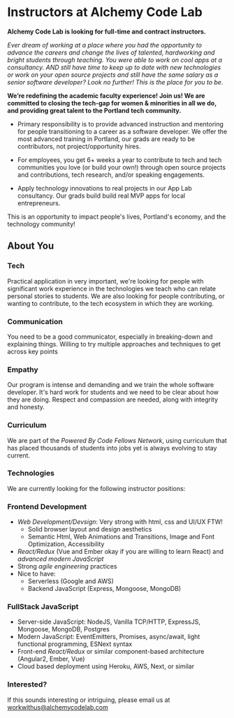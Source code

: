 Instructors at Alchemy Code Lab
===

**Alchemy Code Lab is looking for full-time and contract instructors.**

_Ever dream of working at a place where you had the opportunity to advance the careers and change the lives of talented, hardworking and bright students through teaching. You were able to work on cool apps at a consultancy. AND still have time to keep up to date with new technologies or work on your open source projects and still have the same salary as a senior software developer? Look no further! This is the place for you to be._

**We’re redefining the academic faculty experience! Join us!
We are committed to closing the tech-gap for women & minorities in all we do, and providing great talent to the Portland tech community.**

* Primary responsibility is to provide advanced instruction and mentoring for people transitioning to a career as a software developer. We offer the most advanced training in Portland, our grads are ready to be contributors, not project/opportunity hires.

* For employees, you get 6+ weeks a year to contribute to tech and tech communities you love (or build your own!) through open source projects and contributions, tech research, and/or speaking engagements.

* Apply technology innovations to real projects in our App Lab consultancy. Our grads build build real MVP apps for local entrepreneurs.

This is an opportunity to impact people's lives, Portland's economy, and the technology community!

## About You

### Tech

Practical application in very important, we're looking for people with significant work experience in the technologies we teach who can relate personal stories to students. We are also looking for people contributing, or wanting to contribute, to the tech ecosystem in which they are working.

### Communication

You need to be a good communicator, especially in breaking-down and explaining things. Willing to try multiple approaches and techniques to get across key points 

### Empathy

Our program is intense and demanding and we train the whole software developer. It's hard work for students and we need to be clear about how they are doing. Respect and compassion are needed, along with integrity and honesty.

### Curriculum

We are part of the _Powered By Code Fellows Network_, using curriculum that has placed thousands of students into jobs yet is always evolving to stay current.

### Technologies

We are currently looking for the following instructor positions:

### Frontend Development

* _Web Development/Devsign_: Very strong with html, css and UI/UX FTW!
   * Solid browser layout and design aesthetics
   * Semantic Html, Web Animations and Transitions, Image and Font Optimization, Accessibility
* _React/Redux_ (Vue and Ember okay if you are willing to learn React) and _advanced modern JavaScript_
* Strong _agile engineering_ practices
* Nice to have:
    * Serverless (Google and AWS)
    * Backend JavaScript (Express, Mongoose, MongoDB)
    
### FullStack JavaScript

* Server-side JavaScript: NodeJS, Vanilla TCP/HTTP, ExpressJS, Mongoose, MongoDB, Postgres
* Modern JavaScript: EventEmitters, Promises, async/await, light functional programming, ESNext syntax
* Front-end _React/Redux_ or similar component-based architecture (Angular2, Ember, Vue)
* Cloud based deployment using Heroku, AWS, Next, or similar

### Interested?

If this sounds interesting or intriguing, please email us at [workwithus@alchemycodelab.com](mailto:workwithus@alchemycodelab.com)
